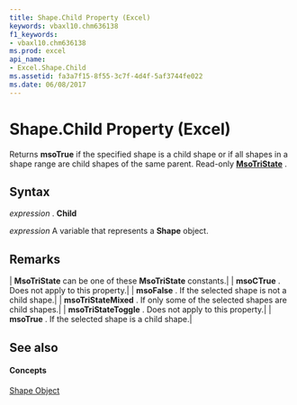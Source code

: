 ```yaml
---
title: Shape.Child Property (Excel)
keywords: vbaxl10.chm636138
f1_keywords:
- vbaxl10.chm636138
ms.prod: excel
api_name:
- Excel.Shape.Child
ms.assetid: fa3a7f15-8f55-3c7f-4d4f-5af3744fe022
ms.date: 06/08/2017
---
```



# Shape.Child Property (Excel)

Returns  **msoTrue** if the specified shape is a child shape or if all shapes in a shape range are child shapes of the same parent. Read-only **[MsoTriState](http://msdn.microsoft.com/library/2036cfc9-be7d-e05c-bec7-af05e3c3c515%28Office.15%29.aspx)** .


## Syntax

 _expression_ . **Child**

 _expression_ A variable that represents a **Shape** object.


## Remarks





| **MsoTriState** can be one of these **MsoTriState** constants.|
| **msoCTrue** . Does not apply to this property.|
| **msoFalse** . If the selected shape is not a child shape.|
| **msoTriStateMixed** . If only some of the selected shapes are child shapes.|
| **msoTriStateToggle** . Does not apply to this property.|
| **msoTrue** . If the selected shape is a child shape.|

## See also


#### Concepts


[Shape Object](shape-object-excel.md)

